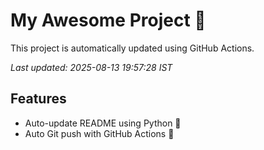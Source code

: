 # My Awesome Project 🚀

This project is automatically updated using GitHub Actions.

_Last updated: 2025-08-13 19:57:28 IST_

## Features
- Auto-update README using Python 🐍
- Auto Git push with GitHub Actions 🤖
